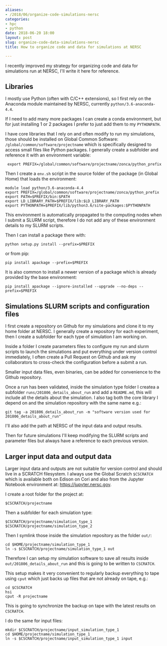 ```yaml
---
aliases:
- /2018/06/organize-code-simulations-nersc
categories:
- hpc
- python
date: 2018-06-20 18:00
layout: post
slug: organize-code-data-simulations-nersc
title: How to organize code and data for simulations at NERSC

---
```


I recently improved my strategy for organizing code and data for simulations run at NERSC,
I'll write it here for reference.

## Libraries

I mostly use Python (often with C/C++ extensions), so I first rely on the Anaconda
module maintained by NERSC, currently `python/3.6-anaconda-4.4`.

If I need to add many more packages I can create a conda environment, but for just installing
1 or 2 packages I prefer to just add them to my `PYTHONPATH`.

I have core libraries that I rely on and often modify to run my simulations,
those should be installed on Global Common Software: `/global/common/software/projectname`
which is specifically designed to access small files like Python packages.
I generally create a subfolder and reference it with an environment variable:

     export PREFIX=/global/common/software/projectname/zonca/python_prefix

Then I create a `env.sh` script in the source folder of the package (in Global Home) that loads
the environment:

    module load python/3.6-anaconda-4.4
    export PREFIX=/global/common/software/projectname/zonca/python_prefix
    export PATH=$PREFIX/bin:$PATH
    export LD_LIBRARY_PATH=$PREFIX/lib:$LD_LIBRARY_PATH
    export PYTHONPATH=$PREFIX/lib/python3.6/site-packages:$PYTHONPATH

This environment is automatically propagated to the computing nodes when I submit a SLURM script,
therefore I do not add any of these environment details to my SLURM scripts.

Then I can install a package there with:

    python setup.py install --prefix=$PREFIX

or from pip:

    pip install apackage --prefix=$PREFIX

It is also common to install a newer version of a package which is already provided by
the base environment:

    pip install apackage --ignore-installed --upgrade --no-deps --prefix=$PREFIX

## Simulations SLURM scripts and configuration files

I first create a repository on Github for my simulations and clone it to my home folder at NERSC.
I generally create a repository for each experiment, then I create a subfolder for each
type of simulation I am working on.

Inside a folder I create parameters files to configure my run and slurm scripts to launch the
simulations and put everything under version control immediately, I often create a Pull Request
on Github and ask my collaborators to cross-check the configuration before a submit a run.

Smaller input data files, even binaries, can be added for convenience to the Github repository.

Once a run has been validated, inside the simulation type folder I createa a subfolder `runs/201806_details_about_run` and
add a `README.md`, this will include all the details about the simulation.
I also tag both the core library I depend on and the simulation repository with the same name e.g.:

    git tag -a 201806_details_about_run -m "software version used for 201806_details_about_run"

I'll also add the path at NERSC of the input data and output results.

Then for future simulations I'll keep modifying the SLURM scripts and parameter files but always have
a reference to each previous version.

## Larger input data and output data

Larger input data and outputs are not suitable for version control and should live in a SCRATCH filesystem.
I always use the Global Scratch `$CSCRATCH` which is available both on Edison on Cori and also
from the Jupyter Notebook environment at: <https://jupyter.nersc.gov>.

I create a root folder for the project at:

    $CSCRATCH/projectname

Then a subfolder for each simulation type:

    $CSCRATCH/projectname/simulation_type_1
    $CSCRATCH/projectname/simulation_type_2

Then I symlink those inside the simulation repository as the folder `out/`:

    cd $HOME/projectname/simulation_type_1
    ln -s $CSCRATCH/projectname/simulation_type_1 out

Therefore I can setup my simulation software to save all results inside `out/201806_details_about_run`
and this is going to be written to `CSCRATCH`.

This setup makes it very convenient to regularly backup everything to tape using `cput` which just backs up
files that are not already on tape, e.g.:

    cd $CSCRATCH
    hsi
    cput -R projectname

This is going to synchronize the backup on tape with the latest results on `CSCRATCH`.

I do the same for input files:

    mkdir $CSCRATCH/projectname/input_simulation_type_1
    cd $HOME/projectname/simulation_type_1
    ln -s $CSCRATCH/projectname/input_simulation_type_1 input
